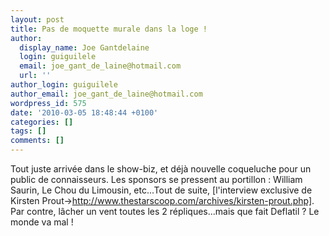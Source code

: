 ```yaml
---
layout: post
title: Pas de moquette murale dans la loge !
author:
  display_name: Joe Gantdelaine
  login: guiguilele
  email: joe_gant_de_laine@hotmail.com
  url: ''
author_login: guiguilele
author_email: joe_gant_de_laine@hotmail.com
wordpress_id: 575
date: '2010-03-05 18:48:44 +0100'
categories: []
tags: []
comments: []
---
```

Tout juste arrivée dans le show-biz, et déjà nouvelle coqueluche pour un public de connaisseurs. Les sponsors se pressent au portillon : William Saurin, Le Chou du Limousin, etc...Tout de suite, [l'interview exclusive de Kirsten Prout->http://www.thestarscoop.com/archives/kirsten-prout.php]. Par contre, lâcher un vent toutes les 2 répliques...mais que fait Deflatil ? Le monde va mal !
